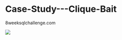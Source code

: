 # Case-Study---Clique-Bait
8weeksqlchallenge.com

![](https://8weeksqlchallenge.com/images/case-study-designs/6.png)
